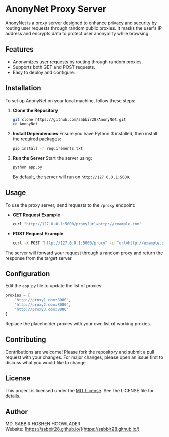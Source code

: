 # AnonyNet Proxy Server

AnonyNet is a proxy server designed to enhance privacy and security by routing user requests through random public proxies. It masks the user's IP address and encrypts data to protect user anonymity while browsing.

## Features
- Anonymizes user requests by routing through random proxies.
- Supports both GET and POST requests.
- Easy to deploy and configure.

## Installation

To set up AnonyNet on your local machine, follow these steps:

1. **Clone the Repository**
    ```bash
    git clone https://github.com/sabbir28/AnonyNet.git
    cd AnonyNet
    ```

2. **Install Dependencies**
    Ensure you have Python 3 installed, then install the required packages:
    ```bash
    pip install -r requirements.txt
    ```

3. **Run the Server**
    Start the server using:
    ```bash
    python app.py
    ```

    By default, the server will run on `http://127.0.0.1:5000`.

## Usage

To use the proxy server, send requests to the `/proxy` endpoint:

- **GET Request Example**
    ```bash
    curl "http://127.0.0.1:5000/proxy?url=http://example.com"
    ```

- **POST Request Example**
    ```bash
    curl -X POST "http://127.0.0.1:5000/proxy" -d "url=http://example.com"
    ```

The server will forward your request through a random proxy and return the response from the target server.

## Configuration

Edit the `app.py` file to update the list of proxies:
```python
proxies = [
    "http://proxy1.com:8080",
    "http://proxy2.com:8080",
    "http://proxy3.com:8080"
]
```

Replace the placeholder proxies with your own list of working proxies.

## Contributing

Contributions are welcome! Please fork the repository and submit a pull request with your changes. For major changes, please open an issue first to discuss what you would like to change.

## License

This project is licensed under the [MIT License](LICENSE). See the LICENSE file for details.

## Author

MD. SABBIR HOSHEN HOOWLADER  
Website: [https://sabbir28.github.io/](https://sabbir28.github.io/)
